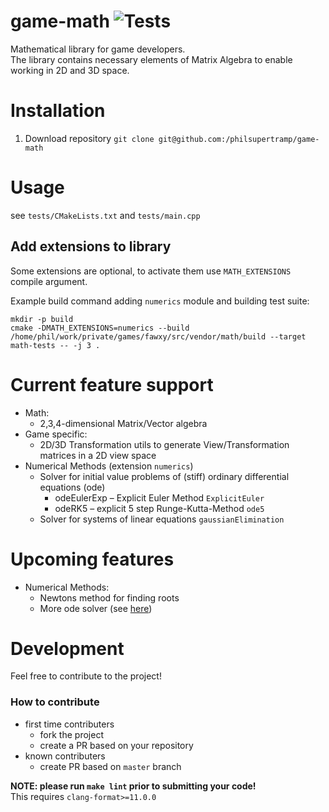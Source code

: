 # game-math ![Tests](https://github.com/philsupertramp/game-math/workflows/CMake/badge.svg?branch=master)

Mathematical library for game developers.  
The library contains necessary elements of Matrix Algebra to enable working in 2D and 3D space.

# Installation

1. Download repository
`git clone git@github.com:/philsupertramp/game-math`

# Usage
see `tests/CMakeLists.txt` and `tests/main.cpp`

## Add extensions to library
Some extensions are optional, to activate them use
`MATH_EXTENSIONS` compile argument.

Example build command adding `numerics` module and building test suite:
```
mkdir -p build
cmake -DMATH_EXTENSIONS=numerics --build /home/phil/work/private/games/fawxy/src/vendor/math/build --target math-tests -- -j 3 .
```

# Current feature support
- Math:
    - 2,3,4-dimensional Matrix/Vector algebra
- Game specific:
    - 2D/3D Transformation utils to generate View/Transformation matrices in a 2D view space
- Numerical Methods (extension `numerics`)
    - Solver for initial value problems of (stiff) ordinary differential equations (ode)
        - odeEulerExp – Explicit Euler Method `ExplicitEuler`
        - odeRK5      – explicit 5 step Runge-Kutta-Method `ode5`
    - Solver for systems of linear equations `gaussianElimination`


# Upcoming features
- Numerical Methods:
    - Newtons method for finding roots
    - More ode solver (see [here](http://www.netlib.org/ode/))


# Development
Feel free to contribute to the project!

### How to contribute
- first time contributers
    - fork the project
    - create a PR based on your repository
- known contributers
    - create PR based on `master` branch

**NOTE: please run `make lint` prior to submitting your code!**  
This requires `clang-format>=11.0.0`
